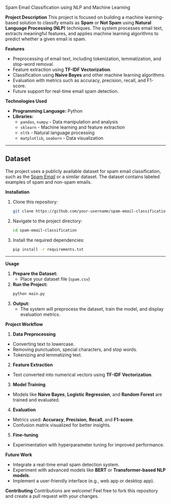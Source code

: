 Spam Email Classification using NLP and Machine Learning

 **Project Description**
This project is focused on building a machine learning-based solution to classify emails as **Spam** or **Not Spam** using **Natural Language Processing (NLP)** techniques. The system processes email text, extracts meaningful features, and applies machine learning algorithms to predict whether a given email is spam.

**Features**
- Preprocessing of email text, including tokenization, lemmatization, and stop-word removal.
- Feature extraction using **TF-IDF Vectorization**.
- Classification using **Naive Bayes** and other machine learning algorithms.
- Evaluation with metrics such as accuracy, precision, recall, and F1-score.
- Future support for real-time email spam detection.

 **Technologies Used**
- **Programming Language:** Python
- **Libraries:** 
  - `pandas`, `numpy` - Data manipulation and analysis
  - `sklearn` - Machine learning and feature extraction
  - `nltk` - Natural language processing
  - `matplotlib`, `seaborn` - Data visualization

---

## **Dataset**
The project uses a publicly available dataset for spam email classification, such as the [Spam Email]((https://www.kaggle.com/datasets/mfaisalqureshi/spam-email/data)) or a similar dataset. The dataset contains labeled examples of spam and non-spam emails.

 **Installation**
1. Clone this repository:
   ```bash
   git clone https://github.com/your-username/spam-email-classification.git
   ```
2. Navigate to the project directory:
   ```bash
   cd spam-email-classification
   ```
3. Install the required dependencies:
   ```bash
   pip install -r requirements.txt
   ```

---

 **Usage**
1. **Prepare the Dataset:**
   - Place your dataset file (`spam.csv`)
2. **Run the Project:**
   ```bash
   python main.py
   ```
3. **Output:**
   - The system will preprocess the dataset, train the model, and display evaluation metrics.



 **Project Workflow**
 1. **Data Preprocessing**
   - Converting text to lowercase.
   - Removing punctuation, special characters, and stop words.
   - Tokenizing and lemmatizing text.

 2. **Feature Extraction**
   - Text converted into numerical vectors using **TF-IDF Vectorization**.

 3. **Model Training**
   - Models like **Naive Bayes**, **Logistic Regression**, and **Random Forest** are trained and evaluated.

 4. **Evaluation**
   - Metrics used: **Accuracy**, **Precision**, **Recall**, and **F1-score**.
   - Confusion matrix visualized for better insights.

 5. **Fine-tuning**
   - Experimentation with hyperparameter tuning for improved performance.

 **Future Work**
- Integrate a real-time email spam detection system.
- Experiment with advanced models like **BERT** or **Transformer-based NLP models**.
- Implement a user-friendly interface (e.g., web app or desktop app).


 **Contributing**
Contributions are welcome! Feel free to fork this repository and create a pull request with your changes.
